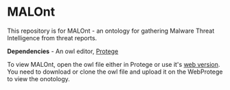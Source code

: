 
# MALOnt
This repository is for MALOnt - an ontology for gathering Malware Threat Intelligence from threat reports.

**Dependencies** - An owl editor, [Protege](https://protege.stanford.edu/) 

To view MALOnt, open the owl file either in Protege or  use it's [web version](https://webprotege.stanford.edu/). You need to download or clone the owl file and upload it on the WebProtege to view the onotology.
